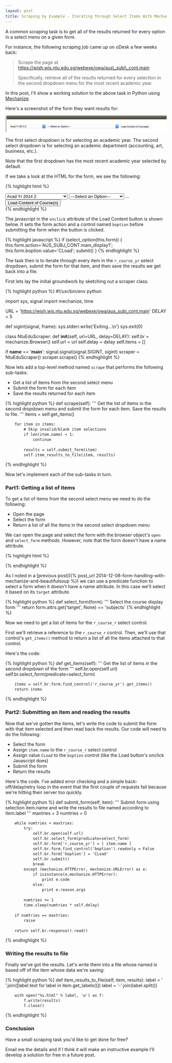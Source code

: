 ```yaml
---
layout: post
title: Scraping by Example - Iterating through Select Items With Mechanize
---
```


A common scraping task is to get all of the results returned for every option
in a select menu on a given form.

For instance, the following scraping job came up on oDesk a few weeks back:

> Scrape the page at https://wish.wis.ntu.edu.sg/webexe/owa/aus\_subj\_cont.main
>
> Specifically, retrieve all of the results returned for every selection in the second dropdown menu 
> for the most recent academic year.

In this post, I'll show a working solution to the above task in Python using
<a target="_blank" href="http://wwwsearch.sourceforge.net/mechanize/">Mechanize</a>.

Here's a screenshot of the form they want results for:

![Form Image](/assets/ntu-edu/1.png)

The first select dropdown is for selecting an academic year. The second select dropdown is for
selecting an academic department (accounting, art, business, etc.). 

Note that the first dropdown has the most recent academic year selected by default. 

If we take a look at the HTML for the form, we see the following:

{% highlight html %}
<form action="AUS_SUBJ_CONT.main_display1" method="POST" target="subjects">
  <select name="acadsem">
    <option value="2006_S">Acad Yr 2006 Special Term I</option>
    <option value="2006_T">Acad Yr 2006 Special Term II</option>
    <option value="2006_1">Acad Yr 2006 1</option>
    ...
    <option selected="" value="2014_2">Acad Yr 2014 2</option>
  </select>
  <select name="r_course_yr">
    <option value="">---Select an Option---</option>
    <option value="ACC;GA;1;F">Accountancy (GA) Year 1</option>
    <option value="ACC;GA;2;F">Accountancy (GA) Year 2</option>
    <option value="ACC;GA;3;F">Accountancy (GA) Year 3</option>
    ...
  </select>  
  ...
  <input type="button" value="Load Content of Course(s)" 
    onclick="<see-below>">
</form>
{% endhighlight %}

The javascript in the `onclick` attribute of the Load Content button
is shown below. It sets the form action and a control named `boption`
before submitting the form when the button is clicked.

{% highlight javascript %}
if (select_option(this.form)) {
  this.form.action='AUS_SUBJ_CONT.main_display1';
  this.form.boption.value='CLoad';
  submit()
}
{% endhighlight %}

The task then is to iterate through every item in the `r_course_yr` select dropdown, submit
the form for that item, and then save the results we get back into a file. 

First lets lay the initial groundwork by sketching out a scraper class. 

{% highlight python %}
#!/usr/bin/env python

import sys, signal
import mechanize, time

URL = 'https://wish.wis.ntu.edu.sg/webexe/owa/aus_subj_cont.main'
DELAY = 5

def sigint(signal, frame):
    sys.stderr.write('Exiting...\n')
    sys.exit(0)    

class NtuEduScraper:
    def __init__(self, url=URL, delay=DELAY):
        self.br = mechanize.Browser()
        self.url = url
        self.delay = delay
        self.items = []

if __name__ == '__main__':
    signal.signal(signal.SIGINT, sigint)
    scraper = NtuEduScraper()
    scraper.scrape()
{% endhighlight %}

Now lets add a top-level method named `scrape` that performs the following sub-tasks:

* Get a list of items from the second select menu
* Submit the form for each item
* Save the results returned for each item

{% highlight python %}
    def scrape(self):
        '''
        Get the list of items in the second dropdown menu and submit 
        the form for each item. Save the results to file.
        '''
        items = self.get_items()

        for item in items:
            # Skip invalid/blank item selections
            if len(item.name) < 1:
                continue

            results = self.submit_form(item)
            self.item_results_to_file(item, results)
{% endhighlight %}

Now let's implement each of the sub-tasks in turn.

### Part1: Getting a list of items

To get a list of items from the second select menu we need to do the following:

* Open the page
* Select the form
* Return a list of all the items in the second select dropdown menu

We can open the page and select the form with the browser object's `open` and `select_form` methods. 
However, note that the form doesn't have a name attribute. 

{% highlight html %}
<form action="AUS_SUBJ_CONT.main_display1" method="POST" target="subjects">
{% endhighlight %}

As I noted in a [previous post]({% post_url 2014-12-08-form-handling-with-mechanize-and-beautifulsoup %})
we can use a predicate function to select a form when it doesn't have a name attribute. In this case 
we'll select it based on its `target` attribute.

{% highlight python %}
def select_form(form):
    '''
    Select the course display form
    '''
    return form.attrs.get('target', None) == 'subjects'
{% endhighlight %}

Now we need to get a list of items for the `r_course_r` select control. 

First we'll retrieve a reference to the `r_course_r` control. Then, we'll use that control's `get_items()` 
method to return a list of all the items attached to that control. 

Here's the code:

{% highlight python %}
    def get_items(self):
        '''
        Get the list of items in the second dropdown of the form
        '''
        self.br.open(self.url)
        self.br.select_form(predicate=select_form)

        items = self.br.form.find_control('r_course_yr').get_items()
        return items
{% endhighlight %}

### Part2: Submitting an item and reading the results

Now that we've gotten the items, let's write the code to submit the form
with that item selected and then read back the results. Our code will need
to do the following:

* Select the form
* Assign `item.name` to the `r_course_r` select control
* Assign value `CLoad` to the `boption` control  (like the Load button's onclick Javascript does)
* Submit the form
* Return the results

Here's the code. I've added error checking and a simple back-off/delay/retry loop in 
the event that the first couple of requests fail because we're hitting their server too quickly.

{% highlight python %}
    def submit_form(self, item):
        '''
        Submit form using selection item.name and write the results
        to file named according to item.label
        '''
        maxtries = 3
        numtries = 0

        while numtries < maxtries:
            try:
                self.br.open(self.url)
                self.br.select_form(predicate=select_form)
                self.br.form['r_course_yr'] = [ item.name ]
                self.br.form.find_control('boption').readonly = False
                self.br.form['boption'] = 'CLoad'
                self.br.submit()
                break
            except (mechanize.HTTPError, mechanize.URLError) as e:
                if isinstance(e,mechanize.HTTPError):
                    print e.code
                else:
                    print e.reason.args

            numtries += 1
            time.sleep(numtries * self.delay)

        if numtries == maxtries:
            raise

        return self.br.response().read()
{% endhighlight %}

### Writing the results to file

Finally we've got the results. Let's write them into a file whose named is based
off of the item whose data we're saving:

{% highlight python %}
    def item_results_to_file(self, item, results):
        label = ' '.join([label.text for label in item.get_labels()])
        label = '-'.join(label.split())

        with open("%s.html" % label, 'w') as f:
            f.write(results)
            f.close()
{% endhighlight %}

### Conclusion

Have a small scraping task you'd like to get done for free? 

Email me the details and if I think it will make an instructive example I'll develop a solution for free in a future post.

